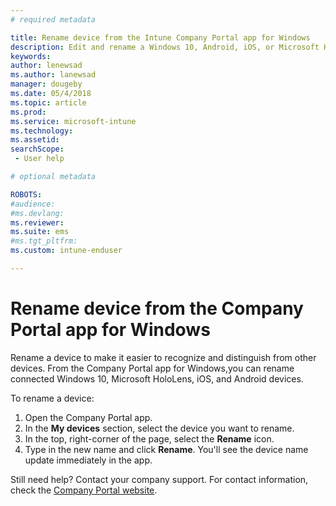 ```yaml
---
# required metadata

title: Rename device from the Intune Company Portal app for Windows 
description: Edit and rename a Windows 10, Android, iOS, or Microsoft HoloLens device in the Intune Company portal app for Windows
keywords:
author: lenewsad
ms.author: lanewsad
manager: dougeby
ms.date: 05/4/2018
ms.topic: article
ms.prod:
ms.service: microsoft-intune
ms.technology:
ms.assetid: 
searchScope:
 - User help

# optional metadata

ROBOTS:  
#audience:
#ms.devlang:
ms.reviewer: 
ms.suite: ems
#ms.tgt_pltfrm:
ms.custom: intune-enduser

---
```


# Rename device from the Company Portal app for Windows
Rename a device to make it easier to recognize and distinguish from other devices. From the Company Portal app for Windows,you can rename connected Windows 10, Microsoft HoloLens, iOS, and Android devices. 

To rename a device:
1. Open the Company Portal app.
2. In the **My devices** section, select the device you want to rename.
3. In the top, right-corner of the page, select the **Rename** icon. 
4. Type in the new name and click **Rename**. You'll see the device name update immediately in the app. 

Still need help? Contact your company support. For contact information, check the [Company Portal website](https://portal.manage.microsoft.com#HelpDeskDialog).
